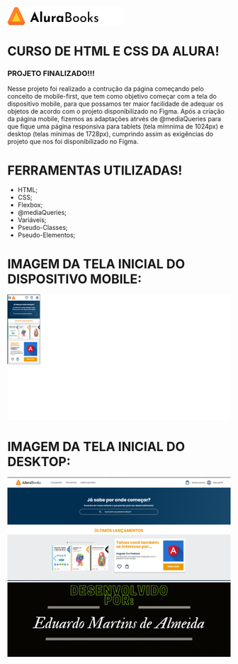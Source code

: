 <img src="img/Frame 100.png">

# CURSO DE HTML E CSS DA ALURA!

### PROJETO FINALIZADO!!!

Nesse projeto foi realizado a contrução da página começando pelo conceito de mobile-first, que tem como objetivo começar com a tela do dispositivo mobile, para que possamos ter maior facilidade de adequar os objetos de acordo com o projeto disponibilizado no Figma. Após a criação da página mobile, fizemos as adaptações atrvés de @mediaQueries para que fique uma página responsiva para tablets (tela mímnima de 1024px) e desktop (telas mínimas de 1728px), cumprindo assim as exigências do projeto que nos foi disponibilizado no Figma.
# FERRAMENTAS UTILIZADAS!

* HTML;
* CSS;
* Flexbox;
* @mediaQueries;
* Variáveis;
* Pseudo-Classes;
* Pseudo-Elementos;

# IMAGEM DA TELA INICIAL DO DISPOSITIVO MOBILE:

<img src="img/print pagina inicial mobile.png">


# IMAGEM DA TELA INICIAL DO DESKTOP:

<img src="img/print pagina inicial DESKTOP.png">






 <img src="img/rodape README.png">
